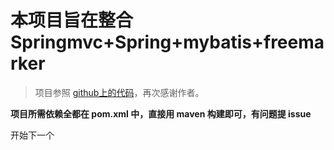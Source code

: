 # 本项目旨在整合  Springmvc+Spring+mybatis+freemarker

> 项目参照 [github上的代码](https://github.com/liyifeng1994/ssm)，再次感谢作者。

**项目所需依赖全都在 pom.xml 中，直接用 maven 构建即可，有问题提 issue**

开始下一个


